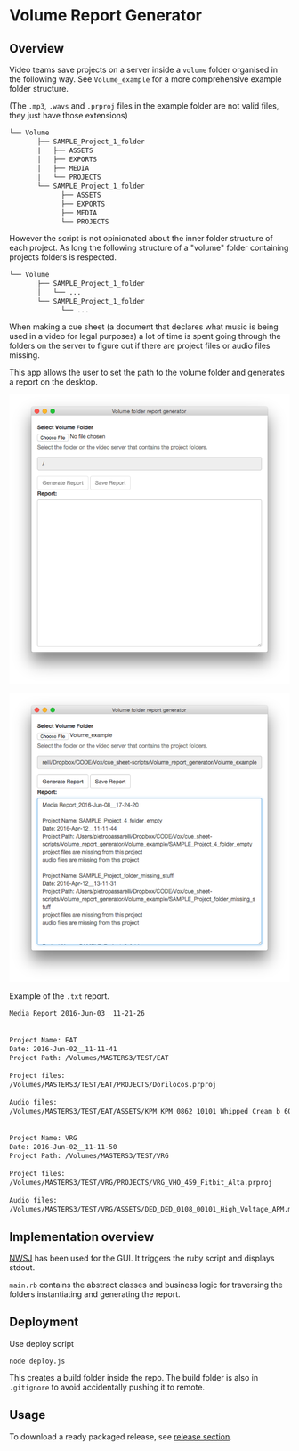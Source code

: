 # Volume Report Generator

## Overview

Video teams save projects on a server inside a `volume` folder organised in the following way.
See `Volume_example` for a more comprehensive example folder structure.

(The `.mp3`, `.wavs` and `.prproj` files in the example folder are not valid files, they just have those extensions)

```
└── Volume
       ├── SAMPLE_Project_1_folder
       |   ├── ASSETS
       │   ├── EXPORTS
       │   ├── MEDIA
       │   └── PROJECTS
       └── SAMPLE_Project_1_folder
             ├── ASSETS
             ├── EXPORTS
             ├── MEDIA
             └── PROJECTS
```

However the script is not opinionated about the inner folder structure of each project.
As long the following structure of a "volume" folder containing projects folders is respected.

```
└── Volume
       ├── SAMPLE_Project_1_folder
       │   └── ...
       └── SAMPLE_Project_1_folder
             └── ...
```


When making a cue sheet (a document that declares what music is being used in a video for legal purposes) a lot of time is spent going through the folders on the server to figure out if there are project files or audio files missing.


This app allows the user to set the path to the volume folder and generates a report on the desktop.

![img](./img/start_screen.png)

![img](./img/report.png)

Example of the `.txt` report.

```
Media Report_2016-Jun-03__11-21-26


Project Name: EAT
Date: 2016-Jun-02__11-11-41
Project Path: /Volumes/MASTERS3/TEST/EAT

Project files:
/Volumes/MASTERS3/TEST/EAT/PROJECTS/Dorilocos.prproj

Audio files:
/Volumes/MASTERS3/TEST/EAT/ASSETS/KPM_KPM_0862_10101_Whipped_Cream_b_60_APM.mp3


Project Name: VRG
Date: 2016-Jun-02__11-11-50
Project Path: /Volumes/MASTERS3/TEST/VRG

Project files:
/Volumes/MASTERS3/TEST/VRG/PROJECTS/VRG_VHO_459_Fitbit_Alta.prproj

Audio files:
/Volumes/MASTERS3/TEST/VRG/ASSETS/DED_DED_0108_00101_High_Voltage_APM.mp3
```


## Implementation overview

[NWSJ](https://github.com/nwjs/nw.js) has been used for the GUI. It triggers the ruby script and displays stdout.

`main.rb` contains the abstract classes and business logic for traversing the folders instantiating and generating the report.

## Deployment

Use deploy script

```
node deploy.js
```

This creates a build folder inside the repo. The build folder is also in `.gitignore` to avoid accidentally pushing it to remote.

## Usage

To download a ready packaged release, see [release section](https://github.com/voxmedia/Volume_foder_report_generator/releases/tag/1.0.0).
